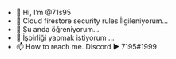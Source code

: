 - 👋 Hi, I’m @71s95
- 👀 Cloud firestore security rules İlgileniyorum...
- 🌱 Şu anda öğreniyorum...
- 💞️ İşbirliği yapmak istiyorum ...
- 📫 How to reach me. Discord ▶️ 7195#1999





